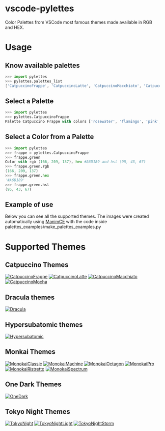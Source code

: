 # vscode-pylettes
Color Palettes from VSCode most famous themes made available in RGB and HEX. 

# Usage

## Know available palettes
```python
>>> import pylettes
>>> pylettes.palettes_list
['CatpuccinoFrappe', 'CatpuccinoLatte', 'CatpuccinoMacchiato', 'CatpuccinoMocha', 'Dracula', 'Hypersubatomic', 'MonokaiClassic', 'MonokaiMachine', 'MonokaiOctagon', 'MonokaiPro', 'MonokaiRistretto', 'MonokaiSpectrum', 'OneDark', 'TokyoNight', 'TokyoNightLight', 'TokyoNightStorm']
```

## Select a Palette
```python
>>> import pylettes
>>> pylettes.CatpuccinoFrappe
Palette Catpuccino Frappe with colors ['rosewater', 'flamingo', 'pink', 'mauve', 'red', 'maroon', 'peach', 'yellow', 'green', 'teal', 'sky', 'sapphire', 'blue', 'lavender', 'text', 'subtext1', 'subtext0', 'overlay2', 'overlay1', 'overlay0', 'surface2', 'surface1', 'surface0', 'base', 'mantle', 'crust']
```

## Select a Color from a Palette
```python
>>> import pylettes
>>> frappe = pylettes.CatpuccinoFrappe
>>> frappe.green
Color with rgb (166, 209, 137), hex #A6D189 and hsl (95, 43, 67)
>>> frappe.green.rgb
(166, 209, 137)
>>> frappe.green.hex
'#A6D189'
>>> frappe.green.hsl
(95, 43, 67)
```

## Example of use
Below you can see all the supported themes. The images were created automatically using [ManimCE](https://www.manim.community/) with the code inside palettes_examples/make_palettes_examples.py


# Supported Themes

## Catpuccino Themes
[![CatpuccinoFrappe](./palettes_examples/Catpuccino_Frappe.png)](https://catppuccin-website.vercel.app/)
[![CatpuccinoLatte](./palettes_examples/Catpuccino_Latte.png)](https://catppuccin-website.vercel.app/)
[![CatpuccinoMacchiato](./palettes_examples/Catpuccino_Macchiato.png)](https://catppuccin-website.vercel.app/)
[![CatpuccinoMocha](./palettes_examples/Catpuccino_Mocha.png)](https://catppuccin-website.vercel.app/)

## Dracula themes
[![Dracula](./palettes_examples/Dracula.png)](https://draculatheme.com/)

## Hypersubatomic themes
[![Hypersubatomic](./palettes_examples/Hypersubatomic.png)](https://marketplace.visualstudio.com/items?itemName=neilpanchal.hypersubatomic)

## Monkai Themes
[![MonokaiClassic](./palettes_examples/Monokai_Classic.png)](https://github.com/loctvl842/monokai-pro.nvim/tree/master)
[![MonokaiMachine](./palettes_examples/Monokai_Machine.png)](https://github.com/loctvl842/monokai-pro.nvim/tree/master)
[![MonokaiOctagon](./palettes_examples/Monokai_Octagon.png)](https://github.com/loctvl842/monokai-pro.nvim/tree/master)
[![MonokaiPro](./palettes_examples/Monokai_Pro.png)](https://monokai.pro/)
[![MonokaiRistretto](./palettes_examples/Monokai_Ristretto.png)](https://github.com/loctvl842/monokai-pro.nvim/tree/master)
[![MonokaiSpectrum](./palettes_examples/Monokai_Spectrum.png)](https://github.com/loctvl842/monokai-pro.nvim/tree/master)

## One Dark Themes
[![OneDark](./palettes_examples/One_Dark.png)](https://marketplace.visualstudio.com/items?itemName=zhuangtongfa.Material-theme)

## Tokyo Night Themes
[![TokyoNight](./palettes_examples/Tokyo_Night.png)](https://github.com/enkia/tokyo-night-vscode-theme)
[![TokyoNightLight](./palettes_examples/Tokyo_Night_Light.png)](https://github.com/enkia/tokyo-night-vscode-theme)
[![TokyoNightStorm](./palettes_examples/Tokyo_Night_Storm.png)](https://github.com/enkia/tokyo-night-vscode-theme)